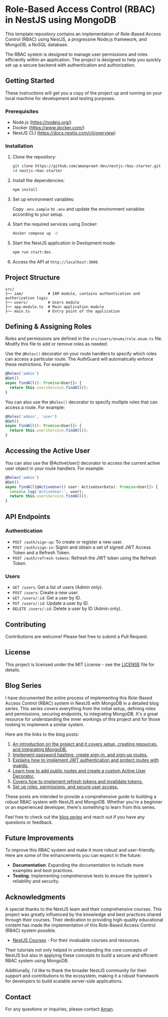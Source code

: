 # Role-Based Access Control (RBAC) in NestJS using MongoDB

This template repository contains an implementation of Role-Based Access Control (RBAC) using NestJS, a progressive Node.js framework, and MongoDB, a NoSQL database.

The RBAC system is designed to manage user permissions and roles efficiently within an application. The project is designed to help you quickly set up a secure backend with authentication and authorization.

## Getting Started

These instructions will get you a copy of the project up and running on your local machine for development and testing purposes.

### Prerequisites

- Node.js (https://nodejs.org/)
- Docker (https://www.docker.com/)
- NestJS CLI (https://docs.nestjs.com/cli/overview)

### Installation

1. Clone the repository:

   ```bash
   git clone https://github.com/amanpreet-dev/nestjs-rbac-starter.git
   cd nestjs-rbac-starter
   ```

2. Install the dependencies:

   ```bash
   npm install
   ```

3. Set up environment variables:

   Copy `.env.sample` to `.env` and update the environment variables according to your setup.

4. Start the required services using Docker:

   ```bash
   docker compose up -d
   ```

5. Start the NestJS application in Devlopment mode:

   ```bash
   npm run start:dev
   ```

6. Access the API at `http://localhost:3000`.

## Project Structure

```plaintext
src/
├── iam/           # IAM module, contains authentication and authorization logic
├── users/         # Users module
├── app.module.ts  # Main application module
├── main.ts        # Entry point of the application
```

## Defining & Assigning Roles

Roles and permissions are defined in the `src/users/enums/role.enum.ts` file. Modify this file to add or remove roles as needed.

Use the `@Roles()` decorator on your route handlers to specify which roles can access a particular route. The AuthGuard will automatically enforce these restrictions.
For example:

```typescript
@Roles('admin')
@Get()
async findAll(): Promise<User[]> {
  return this.usersService.findAll();
}
```

You can also use the `@Roles()` decorator to specify multiple roles that can access a route. For example:

```typescript
@Roles('admin', 'user')
@Get()
async findAll(): Promise<User[]> {
  return this.usersService.findAll();
}
```

## Accessing the Active User

You can also use the @ActiveUser() decorator to access the current active user object in your route handlers. For example:

```typescript
@Roles('admin')
@Get()
async findAll(@ActiveUser() user: ActiveUserData): Promise<User[]> {
  console.log('ActiveUser:', user);
  return this.usersService.findAll();
}
```

## API Endpoints

### Authentication

- `POST /auth/sign-up`: To create or register a new user.
- `POST /auth/sign-in`: Signin and obtain a set of signed JWT Access Token and a Refresh Token.
- `POST /auth/refresh-tokens`: Refresh the JWT token using the Refresh Token.

### Users

- `GET /users`: Get a list of users (Admin only).
- `POST /users`: Create a new user.
- `GET /users/:id`: Get a user by ID.
- `PUT /users/:id`: Update a user by ID.
- `DELETE /users/:id`: Delete a user by ID (Admin only).

## Contributing

Contributions are welcome! Please feel free to submit a Pull Request.

## License

This project is licensed under the MIT License - see the [LICENSE](LICENSE) file for details.

## Blog Series

I have documented the entire process of implementing this Role-Based Access Control (RBAC) system in NestJS with MongoDB in a detailed blog series. This series covers everything from the initial setup, defining roles and permissions, securing endpoints, to integrating MongoDB. It's a great resource for understanding the inner workings of this project and for those looking to implement a similar system.

Here are the links to the blog posts:

1. [An introduction on the project and it covers setup, creating resources, and integrating MongoDB.](https://blog.amanpreet.dev/how-to-implement-role-based-access-control-in-nestjs-with-mongodb-part-1)
2. [Implement password hashing, create sign-in, and sign-up routes.](https://blog.amanpreet.dev/how-to-implement-role-based-access-control-in-nestjs-with-mongodb-part-2)
3. [Explains how to implement JWT authentication and protect routes with guards.](https://blog.amanpreet.dev/how-to-implement-role-based-access-control-in-nestjs-with-mongodb-part-3)
4. [Learn how to add public routes and create a custom Active User Decorator.](https://blog.amanpreet.dev/how-to-implement-role-based-access-control-in-nestjs-with-mongodb-part-4)
5. [Covers how to implement refresh tokens and invalidate tokens.](https://blog.amanpreet.dev/how-to-implement-role-based-access-control-in-nestjs-with-mongodb-part-5)
6. [Set up roles, permissions, and secure user access.](https://blog.amanpreet.dev/how-to-implement-role-based-access-control-in-nestjs-with-mongodb-part-6)

These posts are intended to provide a comprehensive guide to building a robust RBAC system with NestJS and MongoDB. Whether you're a beginner or an experienced developer, there's something to learn from this series.

Feel free to check out the [blog series](https://blog.amanpreet.dev/series/implement-role-based-access-control-in-nestjs-using-mongodb) and reach out if you have any questions or feedback.

## Future Improvements

To improve this RBAC system and make it more robust and user-friendly. Here are some of the enhancements you can expect in the future:

- **Documentation**: Expanding the documentation to include more examples and best practices.
- **Testing**: Implementing comprehensive tests to ensure the system's reliability and security.

## Acknowledgments

A special thanks to the NestJS team and their comprehensive courses. This project was greatly influenced by the knowledge and best practices shared through their courses. Their dedication to providing high-quality educational content has made the implementation of this Role-Based Access Control (RBAC) system possible.

- [NestJS Courses](https://courses.nestjs.com/) - For their invaluable courses and resources.

Their tutorials not only helped in understanding the core concepts of NestJS but also in applying these concepts to build a secure and efficient RBAC system using MongoDB.

Additionally, I'd like to thank the broader NestJS community for their support and contributions to the ecosystem, making it a robust framework for developers to build scalable server-side applications.

## Contact

For any questions or inquiries, please contact [Aman](mailto:dalmi.aman@gmail.com).
